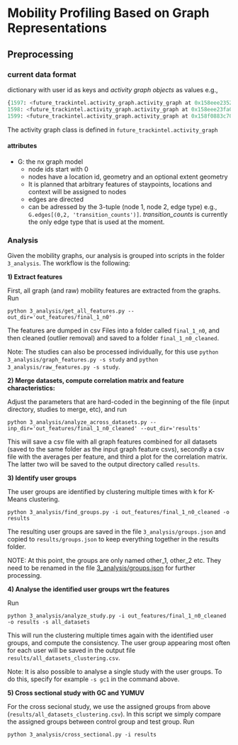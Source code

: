 # Mobility Profiling Based on Graph Representations

## Preprocessing

### current data format 

dictionary with user id as keys and _activity graph objects_ as values e.g.,

```python
{1597: <future_trackintel.activity_graph.activity_graph at 0x158eee23520>,
1598: <future_trackintel.activity_graph.activity_graph at 0x158eee23fa0>,
1599: <future_trackintel.activity_graph.activity_graph at 0x158f0883c70>}
```

The activity graph class is defined in `future_trackintel.activity_graph`

#### attributes 
- G: the nx graph model
    - node ids start with 0
    - nodes have a location id, geometry and an optional extent geometry
    - It is planned that arbitrary features of staypoints, locations and context will be
    assigned to nodes
    - edges are directed 
    - can be adressed by the 3-tuple (node 1, node 2, edge type) e.g., 
      `G.edges[(0,2, 'transition_counts')]`. _transition_counts_ is currently the only edge type that is used at the moment.


### Analysis

Given the mobility graphs, our analysis is grouped into scripts in the folder `3_analysis`. The workflow is the following:

**1) Extract features**

First, all graph (and raw) mobility features are extracted from the graphs. Run
```
python 3_analysis/get_all_features.py --out_dir='out_features/final_1_n0'
```
The features are dumped in csv Files into a folder called `final_1_n0`, and then cleaned (outlier removal) and saved to a folder `final_1_n0_cleaned`.

Note: The studies can also be processed individually, for this use `python 3_analysis/graph_features.py -s study` and `python 3_analysis/raw_features.py -s study`.

**2) Merge datasets, compute correlation matrix and feature characteristics:**

Adjust the parameters that are hard-coded in the beginning of the file (input directory, studies to merge, etc), and run 
```
python 3_analysis/analyze_across_datasets.py --inp_dir='out_features/final_1_n0_cleaned' --out_dir='results'
```
This will save a csv file with all graph features combined for all datasets (saved to the same folder as the input graph feature csvs), secondly a csv file with the averages per feature, and third a plot for the correlation matrix.
The latter two will be saved to the output directory called `results`.

**3) Identify user groups**

The user groups are identified by clustering multiple times with k for K-Means clustering. 
```
python 3_analysis/find_groups.py -i out_features/final_1_n0_cleaned -o results
```
The resulting user groups are saved in the file `3_analysis/groups.json` and copied to `results/groups.json` to keep everything together in the results folder.

NOTE: At this point, the groups are only named other_1, other_2 etc. They need to be renamed in the file [3_analysis/groups.json](3_analysis/groups.json) for further processing.

**4) Analyse the identified user groups wrt the features**

Run
```
python 3_analysis/analyze_study.py -i out_features/final_1_n0_cleaned -o results -s all_datasets
```
This will run the clustering multiple times again with the identified user groups, and compute the consistency. The user group appearing most often for each user will be saved in the output file `results/all_datasets_clustering.csv`.

Note: It is also possible to analyse a single study with the user groups. To do this, specify for example `-s gc1` in the command above.


**5) Cross sectional study with GC and YUMUV**

For the cross secional study, we use the assigned groups from above (`results/all_datasets_clustering.csv`). In this script we simply compare the assigned groups between control group and test group. Run
```
python 3_analysis/cross_sectional.py -i results
```



